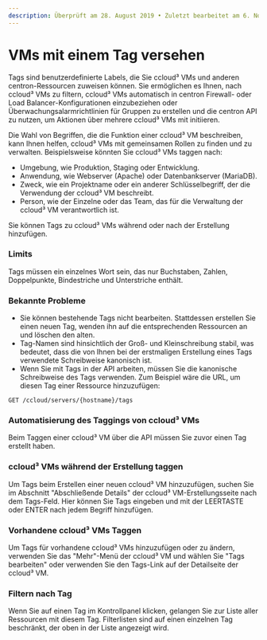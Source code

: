 ```yaml
---
description: Überprüft am 28. August 2019 • Zuletzt bearbeitet am 6. November 2023.
---
```


# VMs mit einem Tag versehen

Tags sind benutzerdefinierte Labels, die Sie ccloud³ VMs und anderen centron-Ressourcen zuweisen können. Sie ermöglichen es Ihnen, nach ccloud³ VMs zu filtern, ccloud³ VMs automatisch in centron Firewall- oder Load Balancer-Konfigurationen einzubeziehen oder Überwachungsalarmrichtlinien für Gruppen zu erstellen und die centron API zu nutzen, um Aktionen über mehrere ccloud³ VMs mit initiieren.

Die Wahl von Begriffen, die die Funktion einer ccloud³ VM beschreiben, kann Ihnen helfen, ccloud³ VMs mit gemeinsamen Rollen zu finden und zu verwalten. Beispielsweise könnten Sie ccloud³ VMs taggen nach:

* Umgebung, wie Produktion, Staging oder Entwicklung.
* Anwendung, wie Webserver (Apache) oder Datenbankserver (MariaDB).
* Zweck, wie ein Projektname oder ein anderer Schlüsselbegriff, der die Verwendung der ccloud³ VM beschreibt.
* Person, wie der Einzelne oder das Team, das für die Verwaltung der ccloud³ VM verantwortlich ist.

Sie können Tags zu ccloud³ VMs während oder nach der Erstellung hinzufügen.



### Limits

Tags müssen ein einzelnes Wort sein, das nur Buchstaben, Zahlen, Doppelpunkte, Bindestriche und Unterstriche enthält.



### Bekannte Probleme

* Sie können bestehende Tags nicht bearbeiten. Stattdessen erstellen Sie einen neuen Tag, wenden ihn auf die entsprechenden Ressourcen an und löschen den alten.
* Tag-Namen sind hinsichtlich der Groß- und Kleinschreibung stabil, was bedeutet, dass die von Ihnen bei der erstmaligen Erstellung eines Tags verwendete Schreibweise kanonisch ist.
* Wenn Sie mit Tags in der API arbeiten, müssen Sie die kanonische Schreibweise des Tags verwenden. Zum Beispiel wäre die URL, um diesen Tag einer Ressource hinzuzufügen:&#x20;

```
GET /ccloud/servers/{hostname}/tags
```

### Automatisierung des Taggings von ccloud³ VMs

Beim Taggen einer ccloud³ VM über die API müssen Sie zuvor einen Tag erstellt haben.&#x20;



### ccloud³ VMs während der Erstellung taggen

Um Tags beim Erstellen einer neuen ccloud³ VM hinzuzufügen, suchen Sie im Abschnitt "Abschließende Details" der ccloud³ VM-Erstellungsseite nach dem Tags-Feld. Hier können Sie Tags eingeben und mit der LEERTASTE oder ENTER nach jedem Begriff hinzufügen.



### Vorhandene ccloud³ VMs Taggen

Um Tags für vorhandene ccloud³ VMs hinzuzufügen oder zu ändern, verwenden Sie das "Mehr"-Menü der ccloud³ VM und wählen Sie "Tags bearbeiten" oder verwenden Sie den Tags-Link auf der Detailseite der ccloud³ VM.



### Filtern nach Tag

Wenn Sie auf einen Tag im Kontrollpanel klicken, gelangen Sie zur Liste aller Ressourcen mit diesem Tag. Filterlisten sind auf einen einzelnen Tag beschränkt, der oben in der Liste angezeigt wird.
